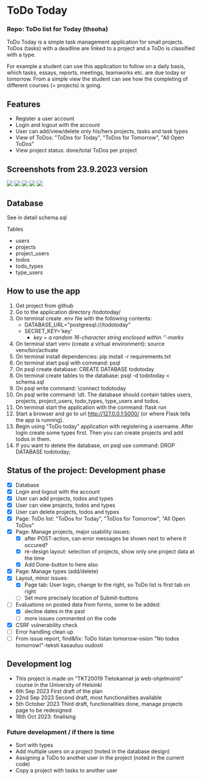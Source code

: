 # ToDo Today
### Repo: ToDo list for Today (thsoha)

ToDo Today is a simple task management application for small projects. ToDos (tasks) with a deadline are linked to a project and a ToDo is classified with a type. 

For example a student can use this application to follow on a daily basis, which tasks, essays, reports, meetings, teamworks etc. are due today or tomorrow. From a simple view the student can see how the completing of different courses (= projects) is going. 

## Features
- Register a user account
- Login and logout with the account
- User can add/view/delete only his/hers projects, tasks and task types
- View of ToDos: "ToDos for Today", "ToDos for Tomorrow", "All Open ToDos" 
- View project status: done/total ToDos per project

## Screenshots from 23.9.2023 version
<img src="https://github.com/mcpaulafi/Todotoday/blob/main/Drafts/2023-09-23_login2.png">
<img src="https://github.com/mcpaulafi/Todotoday/blob/main/Drafts/2023-09-23_registration2.png">
<img src="https://github.com/mcpaulafi/Todotoday/blob/main/Drafts/2023-09-23_todolist2.png">
<img src="https://github.com/mcpaulafi/Todotoday/blob/main/Drafts/2023-09-23_projects2.png">
<img src="https://github.com/mcpaulafi/Todotoday/blob/main/Drafts/2023-09-23_types2.png">

## Database
See in detail schema.sql

Tables
- users
- projects
- project_users
- todos
- todo_types
- type_users

## How to use the app
1. Get project from github
2. Go to the application directory /todotoday/
3. On terminal create .env file with the following contents: 
    - DATABASE_URL="postgresql:///todotoday"
    - SECRET_KEY='key'
        - _key = a random 16-character string enclosed within ‘’-marks_
4. On terminal start venv (create a virtual environment): source venv/bin/activate 
5. On terminal install dependencies: pip install -r requirements.txt
6. On terminal start psql with command: psql
7. On psql create database: CREATE DATABASE todotoday
8. On terminal create tables to the database: psql -d todotoday < schema.sql
9. On psql write command: \connect todotoday 
10. On psql write command: \dt. The database should contain tables users, projects, project_users, todo_types, type_users and todos.
11. On terminal start the application with the command: flask run
12. Start a browser and go to url http://127.0.0.1:5000/ (or where Flask tells the app is running).
13. Begin using "ToDo today" application with registering a username. After login create some types first. Then you can create projects and add todos in them.
14. If you want to delete the database, on psql use command: DROP DATABASE todotoday;

## Status of the project: Development phase 
- [x] Database  
- [x] Login and logout with the account
- [x] User can add projects, todos and types
- [x] User can view projects, todos and types
- [x] User can delete projects, todos and types
- [x] Page: ToDo list: "ToDos for Today", "ToDos for Tomorrow", "All Open ToDos" 
- [x] Page: Manage projects, major usability issues:
    - [x] after POST-action, can error messages be shown next to where it occured?
    - [x] re-design layout: selection of projects, show only one project data at the time
    - [x] Add Done-button to here also 
- [x] Page: Manage types (add/delete)
- [x] Layout, minor issues:
    - [x] Page tab: User login, change to the right, so ToDo list is first tab on right
    - [ ] Set more precisely location of Submit-buttons 
- [ ] Evaluations on posted data from forms, some to be added:
    - [x] decline dates in the past
    - [ ] more issues commented on the code
- [x] CSRF vulnerability check
- [ ] Error handling clean up
- [ ] From issue report, find&fix: ToDo listan tomorrow-osion "No todos tomorrow!"-teksti kasautuu oudosti 

## Development log
- This project is made on "TKT20019 Tietokannat ja web-ohjelmointi" course in the University of Helsinki
- 6th Sep 2023 First draft of the plan
- 22nd Sep 2023 Second draft, most functionalities available
- 5th October 2023 Third draft, functionalities done, manage projects page to be redesigned
- 16th Oct 2023: finalising

### Future development / if there is time
- Sort with types
- Add multiple users on a project (noted in the database design)
- Assigning a ToDo to another user in the project (noted in the current code)
- Copy a project with tasks to another user 